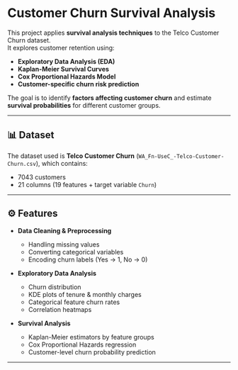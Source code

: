 # Customer Churn Survival Analysis

This project applies **survival analysis techniques** to the Telco Customer Churn dataset.  
It explores customer retention using:
- **Exploratory Data Analysis (EDA)**
- **Kaplan-Meier Survival Curves**
- **Cox Proportional Hazards Model**
- **Customer-specific churn risk prediction**

The goal is to identify **factors affecting customer churn** and estimate **survival probabilities** for different customer groups.

---

## 📊 Dataset
The dataset used is **Telco Customer Churn** (`WA_Fn-UseC_-Telco-Customer-Churn.csv`), which contains:
- 7043 customers
- 21 columns (19 features + target variable `Churn`)

---

## ⚙️ Features
- **Data Cleaning & Preprocessing**
  - Handling missing values
  - Converting categorical variables
  - Encoding churn labels (Yes → 1, No → 0)

- **Exploratory Data Analysis**
  - Churn distribution
  - KDE plots of tenure & monthly charges
  - Categorical feature churn rates
  - Correlation heatmaps

- **Survival Analysis**
  - Kaplan-Meier estimators by feature groups
  - Cox Proportional Hazards regression
  - Customer-level churn probability prediction

---

